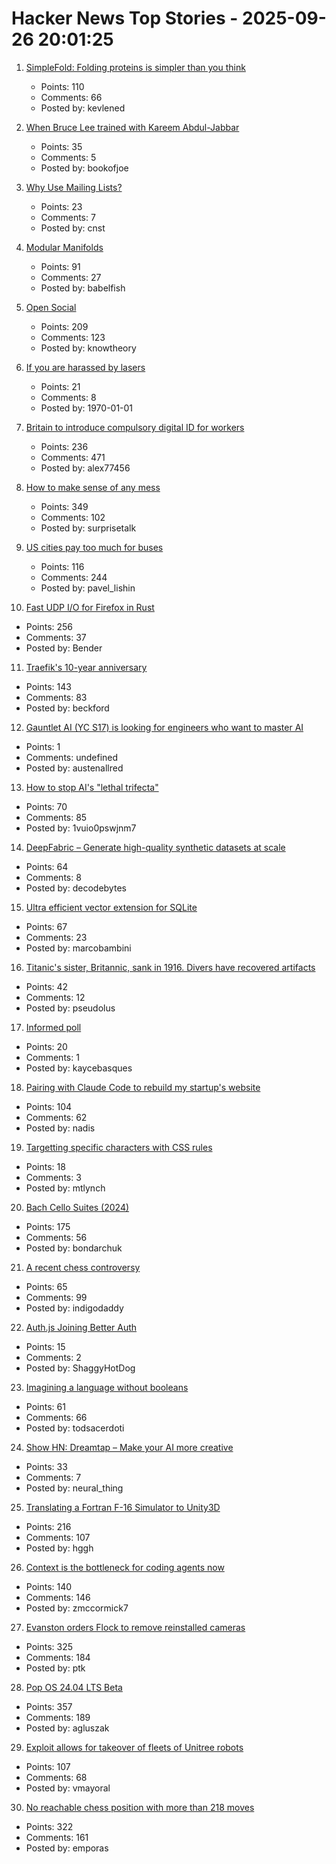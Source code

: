 # Hacker News Top Stories - 2025-09-26 20:01:25

1. [SimpleFold: Folding proteins is simpler than you think](https://github.com/apple/ml-simplefold)
   - Points: 110
   - Comments: 66
   - Posted by: kevlened

2. [When Bruce Lee trained with Kareem Abdul-Jabbar](https://lithub.com/when-bruce-lee-trained-with-kareem-abdul-jabbar/)
   - Points: 35
   - Comments: 5
   - Posted by: bookofjoe

3. [Why Use Mailing Lists?](https://mailarchive.ietf.org/arch/msg/ietf/q6A_anL1u-Y9iXe-vboiOYamsl0/)
   - Points: 23
   - Comments: 7
   - Posted by: cnst

4. [Modular Manifolds](https://thinkingmachines.ai/blog/modular-manifolds/)
   - Points: 91
   - Comments: 27
   - Posted by: babelfish

5. [Open Social](https://overreacted.io/open-social/)
   - Points: 209
   - Comments: 123
   - Posted by: knowtheory

6. [If you are harassed by lasers](https://www.laserpointersafety.com/harassment.html)
   - Points: 21
   - Comments: 8
   - Posted by: 1970-01-01

7. [Britain to introduce compulsory digital ID for workers](https://www.reuters.com/world/uk/britain-introduce-mandatory-digital-id-cards-2025-09-26/)
   - Points: 236
   - Comments: 471
   - Posted by: alex77456

8. [How to make sense of any mess](https://www.howtomakesenseofanymess.com)
   - Points: 349
   - Comments: 102
   - Posted by: surprisetalk

9. [US cities pay too much for buses](https://www.bloomberg.com/news/articles/2025-09-26/us-cities-are-paying-too-much-for-new-transit-buses)
   - Points: 116
   - Comments: 244
   - Posted by: pavel_lishin

10. [Fast UDP I/O for Firefox in Rust](https://max-inden.de/post/fast-udp-io-in-firefox/)
   - Points: 256
   - Comments: 37
   - Posted by: Bender

11. [Traefik's 10-year anniversary](https://traefik.io/blog/celebrating-10-years-of-traefik)
   - Points: 143
   - Comments: 83
   - Posted by: beckford

12. [Gauntlet AI (YC S17) is looking for engineers who want to master AI](https://apply.gauntletai.com/)
   - Points: 1
   - Comments: undefined
   - Posted by: austenallred

13. [How to stop AI's "lethal trifecta"](https://www.economist.com/leaders/2025/09/25/how-to-stop-ais-lethal-trifecta)
   - Points: 70
   - Comments: 85
   - Posted by: 1vuio0pswjnm7

14. [DeepFabric – Generate high-quality synthetic datasets at scale](https://lukehinds.github.io/deepfabric/)
   - Points: 64
   - Comments: 8
   - Posted by: decodebytes

15. [Ultra efficient vector extension for SQLite](https://marcobambini.substack.com/p/the-state-of-vector-search-in-sqlite)
   - Points: 67
   - Comments: 23
   - Posted by: marcobambini

16. [Titanic's sister, Britannic, sank in 1916. Divers have recovered artifacts](https://www.smithsonianmag.com/smart-news/the-titanics-sister-ship-the-britannic-sank-in-1916-for-the-first-time-ever-divers-have-recovered-artifacts-from-its-wreck-180987402/)
   - Points: 42
   - Comments: 12
   - Posted by: pseudolus

17. [Informed poll](https://pigweed.dev/pw_async2/informed_poll.html)
   - Points: 20
   - Comments: 1
   - Posted by: kaycebasques

18. [Pairing with Claude Code to rebuild my startup's website](https://blog.nseldeib.com/p/pairing-with-claude-code-to-rebuild)
   - Points: 104
   - Comments: 62
   - Posted by: nadis

19. [Targetting specific characters with CSS rules](https://shkspr.mobi/blog/2025/09/targetting-specific-characters-with-css-rules/)
   - Points: 18
   - Comments: 3
   - Posted by: mtlynch

20. [Bach Cello Suites (2024)](https://bachcellosuites.co.uk/)
   - Points: 175
   - Comments: 56
   - Posted by: bondarchuk

21. [A recent chess controversy](https://www.chicagobooth.edu/review/did-us-chess-champion-cheat)
   - Points: 65
   - Comments: 99
   - Posted by: indigodaddy

22. [Auth.js Joining Better Auth](https://www.better-auth.com/blog/authjs-joins-better-auth)
   - Points: 15
   - Comments: 2
   - Posted by: ShaggyHotDog

23. [Imagining a language without booleans](https://justinpombrio.net/2025/09/22/imagining-a-language-without-booleans.html)
   - Points: 61
   - Comments: 66
   - Posted by: todsacerdoti

24. [Show HN: Dreamtap – Make your AI more creative](https://dreamtap.xyz/)
   - Points: 33
   - Comments: 7
   - Posted by: neural_thing

25. [Translating a Fortran F-16 Simulator to Unity3D](https://vazgriz.com/762/f-16-flight-sim-in-unity-3d/)
   - Points: 216
   - Comments: 107
   - Posted by: hggh

26. [Context is the bottleneck for coding agents now](https://runnercode.com/blog/context-is-the-bottleneck-for-coding-agents-now)
   - Points: 140
   - Comments: 146
   - Posted by: zmccormick7

27. [Evanston orders Flock to remove reinstalled cameras](https://evanstonroundtable.com/2025/09/24/flock-safety-reinstalls-evanston-cameras/)
   - Points: 325
   - Comments: 184
   - Posted by: ptk

28. [Pop OS 24.04 LTS Beta](https://system76.com/pop/pop-beta/)
   - Points: 357
   - Comments: 189
   - Posted by: agluszak

29. [Exploit allows for takeover of fleets of Unitree robots](https://spectrum.ieee.org/unitree-robot-exploit)
   - Points: 107
   - Comments: 68
   - Posted by: vmayoral

30. [No reachable chess position with more than 218 moves](https://lichess.org/@/Tobs40/blog/there-is-no-reachable-chess-position-with-more-than-218-moves/a5xdxeqs)
   - Points: 322
   - Comments: 161
   - Posted by: emporas

